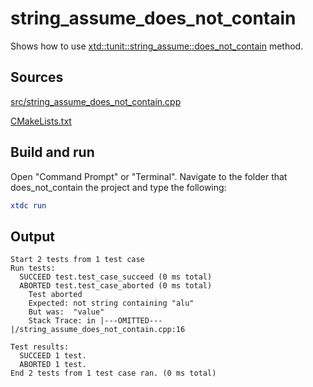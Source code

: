 # string_assume_does_not_contain

Shows how to use [xtd::tunit::string_assume::does_not_contain](https://gammasoft71.github.io/xtd/reference_guides/latest/classxtd_1_1tunit_1_1string__assume.html#a9c2ac5bdb0a9983d7c32d4cd21f97d0e) method.

## Sources

[src/string_assume_does_not_contain.cpp](src/string_assume_does_not_contain.cpp)

[CMakeLists.txt](CMakeLists.txt)

## Build and run

Open "Command Prompt" or "Terminal". Navigate to the folder that does_not_contain the project and type the following:

```cmake
xtdc run
```

## Output

```
Start 2 tests from 1 test case
Run tests:
  SUCCEED test.test_case_succeed (0 ms total)
  ABORTED test.test_case_aborted (0 ms total)
    Test aborted
    Expected: not string containing "alu"
    But was:  "value"
    Stack Trace: in |---OMITTED---|/string_assume_does_not_contain.cpp:16

Test results:
  SUCCEED 1 test.
  ABORTED 1 test.
End 2 tests from 1 test case ran. (0 ms total)
```

